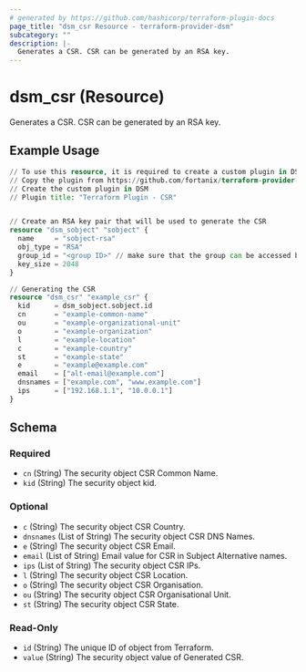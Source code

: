 ```yaml
---
# generated by https://github.com/hashicorp/terraform-plugin-docs
page_title: "dsm_csr Resource - terraform-provider-dsm"
subcategory: ""
description: |-
  Generates a CSR. CSR can be generated by an RSA key.
---
```


# dsm_csr (Resource)

Generates a CSR. CSR can be generated by an RSA key.

## Example Usage

```terraform
// To use this resource, it is required to create a custom plugin in DSM first.
// Copy the plugin from https://github.com/fortanix/terraform-provider-dsm/blob/main/plugins/Terraform-Plugin-CSR.lua
// Create the custom plugin in DSM 
// Plugin title: "Terraform Plugin - CSR"


// Create an RSA key pair that will be used to generate the CSR
resource "dsm_sobject" "sobject" {
  name     = "sobject-rsa"
  obj_type = "RSA"
  group_id = "<group ID>" // make sure that the group can be accessed by your plugin "Terraform Plugin - CSR".
  key_size = 2048
}

// Generating the CSR
resource "dsm_csr" "example_csr" {
  kid      = dsm_sobject.sobject.id
  cn       = "example-common-name"
  ou       = "example-organizational-unit"
  o        = "example-organization"
  l        = "example-location"
  c        = "example-country"
  st       = "example-state"
  e        = "example@example.com"
  email    = ["alt-email@example.com"]
  dnsnames = ["example.com", "www.example.com"]
  ips      = ["192.168.1.1", "10.0.0.1"]
}
```

<!-- schema generated by tfplugindocs -->
## Schema

### Required

- `cn` (String) The security object CSR Common Name.
- `kid` (String) The security object kid.

### Optional

- `c` (String) The security object CSR Country.
- `dnsnames` (List of String) The security object CSR DNS Names.
- `e` (String) The security object CSR Email.
- `email` (List of String) Email value for CSR in Subject Alternative names.
- `ips` (List of String) The security object CSR IPs.
- `l` (String) The security object CSR Location.
- `o` (String) The security object CSR Organisation.
- `ou` (String) The security object CSR Organisational Unit.
- `st` (String) The security object CSR State.

### Read-Only

- `id` (String) The unique ID of object from Terraform.
- `value` (String) The security object value of Generated CSR.
